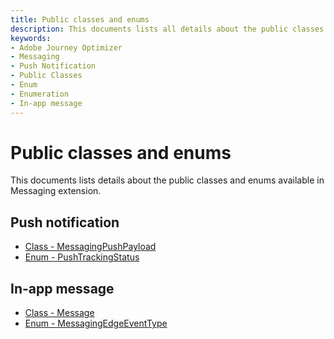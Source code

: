 ```yaml
---
title: Public classes and enums
description: This documents lists all details about the public classes and enums available in Messaging extension.
keywords:
- Adobe Journey Optimizer
- Messaging
- Push Notification
- Public Classes
- Enum
- Enumeration
- In-app message
---
```


# Public classes and enums

This documents lists details about the public classes and enums available in Messaging extension.

## Push notification

* [Class - MessagingPushPayload](./messaging-push-payload.md)
* [Enum - PushTrackingStatus](./push-tracking-status.md)

## In-app message

* [Class - Message](./message.md)
* [Enum - MessagingEdgeEventType](./messaging-edge-event-type.md)
